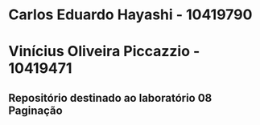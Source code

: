 # Carlos Eduardo Hayashi - 10419790
# Vinícius Oliveira Piccazzio - 10419471
## Repositório destinado ao laboratório 08 Paginação
